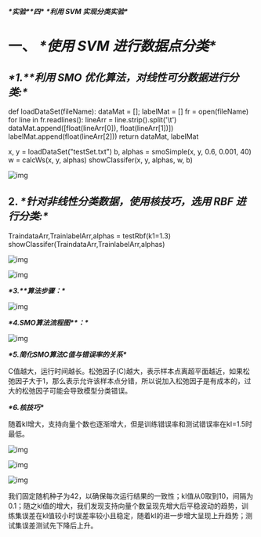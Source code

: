 ***\*实验\*******\*四\**** ***\*利用 SVM 实现分类实验\****

 

 

# **一、** ***\*使用 SVM 进行数据点分类\**** 

## ***\*1.\*******\*利用 SMO 优化算法，对线性可分数据进行分类:\****

def loadDataSet(fileName):
  dataMat = [];
  labelMat = []
  fr = open(fileName)
  for line in fr.readlines():
    lineArr = line.strip().split('\t')
    dataMat.append([float(lineArr[0]), float(lineArr[1])])
    labelMat.append(float(lineArr[2]))
  return dataMat, labelMat


x, y = loadDataSet("testSet.txt")
b, alphas = smoSimple(x, y, 0.6, 0.001, 40)
w = calcWs(x, y, alphas)
showClassifer(x, y, alphas, w, b)

 

![img](README.assets/wps1.jpg) 

## **2.** ***\*针对非线性分类数据，使用核技巧，选用 RBF 进行分类:\****

TraindataArr,TrainlabelArr,alphas = testRbf(k1=1.3)
showClassifer(TraindataArr,TrainlabelArr,alphas)

![img](README.assets/wps2.jpg)

 

 

![img](README.assets/wps3.jpg) 

***\*3.\*******\*算法步骤：\****

![img](README.assets/wps4.jpg) 

***\*4.SMO算法流程图\*******\*：\****

 

![img](README.assets/wps5.jpg) 

 

***\*5.简化SMO算法C值与错误率的关系\****

C值越大，运行时间越长。松弛因子(C)越大，表示样本点离超平面越近，如果松弛因子大于1，那么表示允许该样本点分错，所以说加入松弛因子是有成本的，过大的松弛因子可能会导致模型分类错误。

 

 

***\*6.核技巧\****

 

随着kI增大，支持向量个数也逐渐增大，但是训练错误率和测试错误率在kI=1.5时最低。

 

![img](README.assets/wps6.jpg) 

 

![img](README.assets/wps7.jpg) 

 

![img](README.assets/wps8.jpg) 

我们固定随机种子为42，以确保每次运行结果的一致性；kl值从0取到10，间隔为0.1；随之kl值的增大，我们发现支持向量个数呈现先增大后平稳波动的趋势，训练集误差在kl值较小时误差率较小且稳定，随着kl的进一步增大呈现上升趋势；测试集误差测试先下降后上升。

 

 